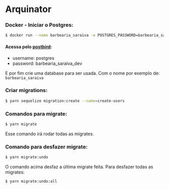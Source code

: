 # Arquinator

### Docker - Iniciar o Postgres:

```sh
$ docker run --name barbearia_saraiva -e POSTGRES_PASSWORD=barbearia_saraiva_dev -p 5432:5432 -d postgres
```

#### Acessa pelo [postbird](https://www.electronjs.org/apps/postbird):

-   username: postgres
-   password: barbearia_saraiva_dev

E por fim crie uma database para ser usada. Com o nome por exemplo de: `barbearia_saraiva`

### Criar migrations:

```sh
$ yarn sequelize migration:create --name=create-users
```

### Comandos para migrate:

```sh
$ yarn migrate
```

Esse comando irá rodar todas as migrates.

### Comando para desfazer migrate:

```sh
$ yarn migrate:undo
```

O comando acima desfaz a última migrate feita. Para desfazer todas as migrates:

```sh
$ yarn migrate:undo:all
```
